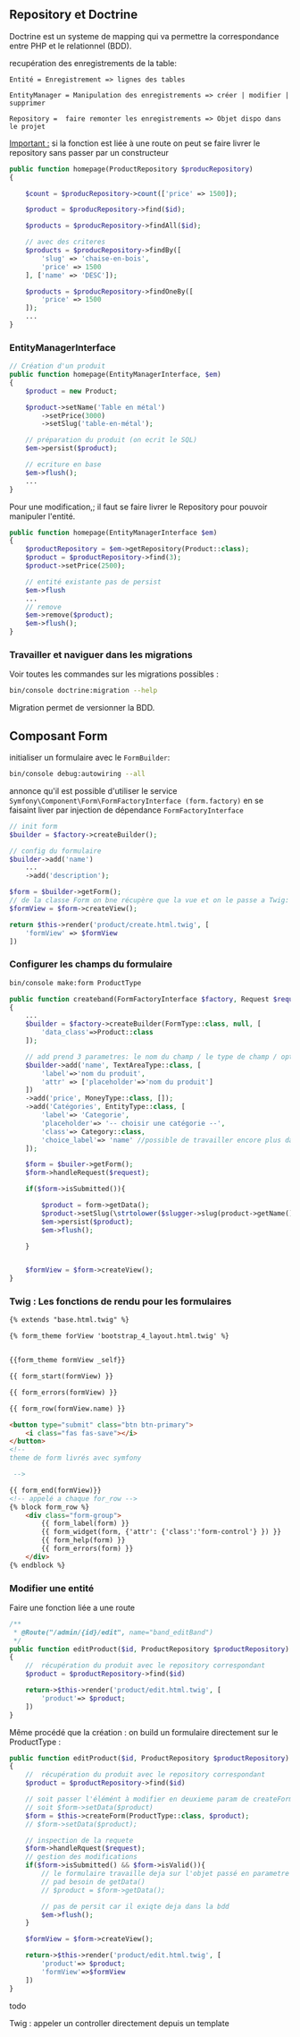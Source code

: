 ## Repository et Doctrine

Doctrine est un systeme de mapping qui va permettre la correspondance entre PHP et le relationnel (BDD).

recupération des enregistrements de la table:

`Entité = Enregistrement => lignes des tables`

`EntityManager = Manipulation des enregistrements => créer | modifier | supprimer`

`Repository =  faire remonter les enregistrements => Objet dispo dans le projet`

<u>Important :</u> si la fonction est liée à une route on peut se faire livrer le repository sans passer par un constructeur

```php
public function homepage(ProductRepository $producRepository)
{

    $count = $producRepository->count(['price' => 1500]);

    $product = $producRepository->find($id);

    $products = $producRepository->findAll($id);

    // avec des criteres
    $products = $producRepository->findBy([
        'slug' => 'chaise-en-bois',
        'price' => 1500
    ], ['name' => 'DESC']);

    $products = $producRepository->findOneBy([
        'price' => 1500
    ]);
    ...
}
```
### EntityManagerInterface

```php
// Création d'un produit
public function homepage(EntityManagerInterface, $em)
{
    $product = new Product;

    $product->setName('Table en métal')
        ->setPrice(3000)
        ->setSlug('table-en-métal');

    // préparation du produit (on ecrit le SQL)
    $em->persist($product);

    // ecriture en base
    $em->flush();
    ...
}
```
Pour une modification,; il faut se faire livrer le Repository pour pouvoir manipuler l'entité.

```php
public function homepage(EntityManagerInterface $em)
{
    $productRepository = $em->getRepository(Product::class);
    $product = $productRepository->find(3);
    $product->setPrice(2500);

    // entité existante pas de persist
    $em->flush
    ...
    // remove
    $em->remove($product);
    $em->flush();
}
```
### Travailler et naviguer dans les migrations

Voir toutes les commandes sur les migrations possibles :

```bash
bin/console doctrine:migration --help
```
Migration permet de versionner la BDD.


## Composant Form

initialiser un formulaire avec le `FormBuilder`:

```bash
bin/console debug:autowiring --all
```

annonce qu'il est possible d'utiliser le service `Symfony\Component\Form\FormFactoryInterface (form.factory)` en se faisaint liver par injection de dépendance `FormFactoryInterface`

```php
// init form
$builder = $factory->createBuilder();

// config du formulaire 
$builder->add('name')
    ...
    ->add('description');

$form = $builder->getForm();
// de la classe Form on bne récupère que la vue et on le passe a Twig:
$formView = $form->createView();

return $this->render('product/create.html.twig', [
    'formView' => $formView
])

```

### Configurer les champs du formulaire
```bash
bin/console make:form ProductType
```

```php
public function createband(FormFactoryInterface $factory, Request $request, SluggerInterface $slugger, EntitymanagerInterface $em)
{
    ...
    $builder = $factory->createBuilder(FormType::class, null, [
        'data_class'=>Product::class
    ]);

    // add prend 3 parametres: le nom du champ / le type de champ / options du champ
    $builder->add('name', TextAreaType::class, [
        'label'=>'nom du produit',
        'attr' => ['placeholder'=>'nom du produit']
    ])
    ->add('price', MoneyType::class, []);
    ->add('Catégories', EntityType::class, [
        'label'=> 'Categorie',
        'placeholder'=> '-- choisir une catégorie --',
        'class'=> Category::class,
        'choice_label'=> 'name' //possible de travailler encore plus dans le détail (Course -> 3:20) 
    ]);

    $form = $builer->getForm();
    $form->handleRequest($request);

    if($form->isSubmitted()){

        $product = form->getData();
        $product->setSlug(\strtolower($slugger->slug(product->getName())))
        $em->persist($product);
        $em->flush();

    }


    $formView = $form->createView();
}
```

### Twig : Les fonctions de rendu pour les formulaires

```html
{% extends "base.html.twig" %}

{% form_theme forView 'bootstrap_4_layout.html.twig' %}


{{form_theme formView _self}}

{{ form_start(formView) }}

{{ form_errors(formView) }}

{{ form_row(formView.name) }}

<button type="submit" class="btn btn-primary">
    <i class="fas fas-save"></i>
</button>
<!-- 
theme de form livrés avec symfony

 -->

{{ form_end(formView)}}
<!-- appelé a chaque for_row -->
{% block form_row %}
    <div class="form-group">
        {{ form_label(form) }}
        {{ form_widget(form, {'attr': {'class':'form-control'} }) }}
        {{ form_help(form) }}
        {{ form_errors(form) }}
    </div>
{% endblock %}
```
### Modifier une entité

Faire une fonction liée a une route
```php
/**
 * @Route("/admin/{id}/edit", name="band_editBand")
 */
public function editProduct($id, ProductRepository $productRepository)
{
    //  récupération du produit avec le repository correspondant
    $product = $productRepository->find($id)

    return->$this->render('product/edit.html.twig', [
        'product'=> $product;
    ])
}
```
Même procédé que la création : on build un formulaire directement sur le ProductType :
```php
public function editProduct($id, ProductRepository $productRepository)
{
    //  récupération du produit avec le repository correspondant
    $product = $productRepository->find($id)

    // soit passer l'élémént à modifier en deuxieme param de createForm()
    // soit $form->setData($product)
    $form = $this->createForm(ProductType::class, $product);
    // $form->setData($product);

    // inspection de la requete
    $form->handleRquest($request);
    // gestion des modifications
    if($form->isSubmitted() && $form->isValid()){
        // le formulaire travaille deja sur l'objet passé en parametre plus haut
        // pad besoin de getData() 
        // $product = $form->getData();

        // pas de persit car il exiqte deja dans la bdd
        $em->flush();
    }

    $formView = $form->createView();

    return->$this->render('product/edit.html.twig', [
        'product'=> $product;
        'formView'=>$formView
    ])
}
```
todo

Twig : appeler un controller directement depuis un template